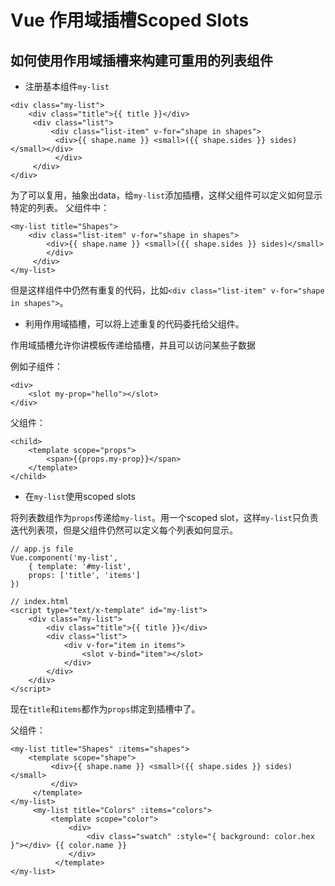 # Vue 作用域插槽Scoped Slots


## 如何使用作用域插槽来构建可重用的列表组件


- 注册基本组件`my-list`

```
<div class="my-list"> 
    <div class="title">{{ title }}</div> 
     <div class="list"> 
         <div class="list-item" v-for="shape in shapes"> 
          <div>{{ shape.name }} <small>({{ shape.sides }} sides)</small></div> 
          </div> 
     </div>
</div>
```
为了可以复用，抽象出data，给`my-list`添加插槽，这样父组件可以定义如何显示特定的列表。
父组件中：

```
<my-list title="Shapes"> 
    <div class="list-item" v-for="shape in shapes">
        <div>{{ shape.name }} <small>({{ shape.sides }} sides)</small>
        </div> 
     </div> 
</my-list> 
```

但是这样组件中仍然有重复的代码，比如`<div class="list-item" v-for="shape in shapes">`。

- 利用作用域插槽，可以将上述重复的代码委托给父组件。

作用域插槽允许你讲模板传递给插槽，并且可以访问某些子数据

例如子组件：

```
<div>
    <slot my-prop="hello"></slot>
</div>
```

父组件：

```
<child>
    <template scope="props">
        <span>{{props.my-prop}}</span>
    </template>
</child>
```

- 在`my-list`使用scoped slots

将列表数组作为`props`传递给`my-list`。用一个scoped slot，这样`my-list`只负责迭代列表项，但是父组件仍然可以定义每个列表如何显示。

```
// app.js file 
Vue.component('my-list', 
    { template: '#my-list', 
    props: ['title', 'items'] 
}) 

// index.html 
<script type="text/x-template" id="my-list"> 
    <div class="my-list"> 
        <div class="title">{{ title }}</div> 
        <div class="list"> 
            <div v-for="item in items"> 
                <slot v-bind="item"></slot> 
            </div> 
        </div> 
    </div> 
</script>
```
现在`title`和`items`都作为`props`绑定到插槽中了。

父组件：

```
<my-list title="Shapes" :items="shapes"> 
    <template scope="shape">
         <div>{{ shape.name }} <small>({{ shape.sides }} sides)</small>
         </div> 
     </template> 
</my-list> 
     <my-list title="Colors" :items="colors"> 
         <template scope="color"> 
             <div> 
                 <div class="swatch" :style="{ background: color.hex }"></div> {{ color.name }} 
             </div>
          </template> 
</my-list>
```